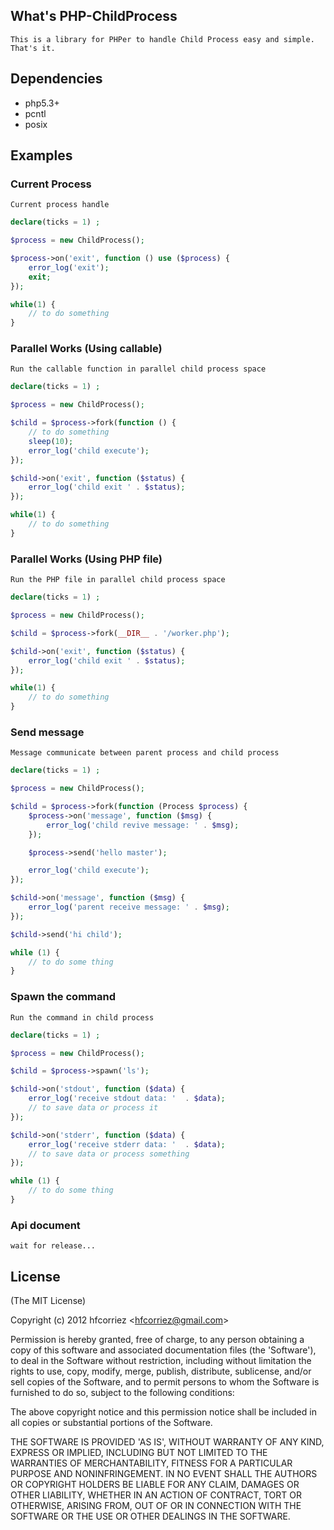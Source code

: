 ## What's PHP-ChildProcess

    This is a library for PHPer to handle Child Process easy and simple. That's it.

## Dependencies

- php5.3+
- pcntl
- posix

## Examples

### Current Process

    Current process handle

```php
declare(ticks = 1) ;

$process = new ChildProcess();

$process->on('exit', function () use ($process) {
    error_log('exit');
    exit;
});

while(1) {
    // to do something
}
```

### Parallel Works (Using callable)

    Run the callable function in parallel child process space

```php
declare(ticks = 1) ;

$process = new ChildProcess();

$child = $process->fork(function () {
    // to do something
    sleep(10);
    error_log('child execute');
});

$child->on('exit', function ($status) {
    error_log('child exit ' . $status);
});

while(1) {
    // to do something
}
```

### Parallel Works (Using PHP file)

    Run the PHP file in parallel child process space

```php
declare(ticks = 1) ;

$process = new ChildProcess();

$child = $process->fork(__DIR__ . '/worker.php');

$child->on('exit', function ($status) {
    error_log('child exit ' . $status);
});

while(1) {
    // to do something
}
```

### Send message

    Message communicate between parent process and child process

```php
declare(ticks = 1) ;

$process = new ChildProcess();

$child = $process->fork(function (Process $process) {
    $process->on('message', function ($msg) {
        error_log('child revive message: ' . $msg);
    });

    $process->send('hello master');

    error_log('child execute');
});

$child->on('message', function ($msg) {
    error_log('parent receive message: ' . $msg);
});

$child->send('hi child');

while (1) {
    // to do some thing
}
```

### Spawn the command

    Run the command in child process

```php
declare(ticks = 1) ;

$process = new ChildProcess();

$child = $process->spawn('ls');

$child->on('stdout', function ($data) {
    error_log('receive stdout data: '  . $data);
    // to save data or process it
});

$child->on('stderr', function ($data) {
    error_log('receive stderr data: '  . $data);
    // to save data or process something
});

while (1) {
    // to do some thing
}
```

### Api document

	wait for release...

## License 

(The MIT License)

Copyright (c) 2012 hfcorriez &lt;hfcorriez@gmail.com&gt;

Permission is hereby granted, free of charge, to any person obtaining
a copy of this software and associated documentation files (the
'Software'), to deal in the Software without restriction, including
without limitation the rights to use, copy, modify, merge, publish,
distribute, sublicense, and/or sell copies of the Software, and to
permit persons to whom the Software is furnished to do so, subject to
the following conditions:

The above copyright notice and this permission notice shall be
included in all copies or substantial portions of the Software.

THE SOFTWARE IS PROVIDED 'AS IS', WITHOUT WARRANTY OF ANY KIND,
EXPRESS OR IMPLIED, INCLUDING BUT NOT LIMITED TO THE WARRANTIES OF
MERCHANTABILITY, FITNESS FOR A PARTICULAR PURPOSE AND NONINFRINGEMENT.
IN NO EVENT SHALL THE AUTHORS OR COPYRIGHT HOLDERS BE LIABLE FOR ANY
CLAIM, DAMAGES OR OTHER LIABILITY, WHETHER IN AN ACTION OF CONTRACT,
TORT OR OTHERWISE, ARISING FROM, OUT OF OR IN CONNECTION WITH THE
SOFTWARE OR THE USE OR OTHER DEALINGS IN THE SOFTWARE.